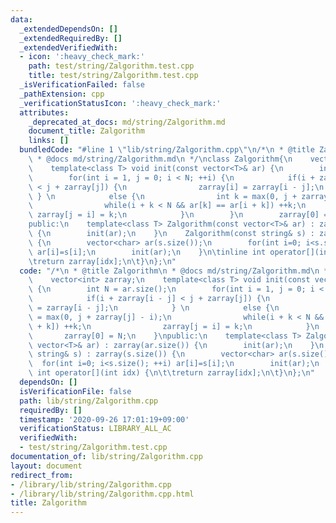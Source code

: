 ```yaml
---
data:
  _extendedDependsOn: []
  _extendedRequiredBy: []
  _extendedVerifiedWith:
  - icon: ':heavy_check_mark:'
    path: test/string/Zalgorithm.test.cpp
    title: test/string/Zalgorithm.test.cpp
  _isVerificationFailed: false
  _pathExtension: cpp
  _verificationStatusIcon: ':heavy_check_mark:'
  attributes:
    _deprecated_at_docs: md/string/Zalgorithm.md
    document_title: Zalgorithm
    links: []
  bundledCode: "#line 1 \"lib/string/Zalgorithm.cpp\"\n/*\n * @title Zalgorithm\n\
    \ * @docs md/string/Zalgorithm.md\n */\nclass Zalgorithm{\n    vector<int> zarray;\n\
    \    template<class T> void init(const vector<T>& ar) {\n        int N = ar.size();\n\
    \        for(int i = 1, j = 0; i < N; ++i) {\n            if(i + zarray[i - j]\
    \ < j + zarray[j]) {\n                zarray[i] = zarray[i - j];\n           \
    \ } \n            else {\n                int k = max(0, j + zarray[j] - i);\n\
    \                while(i + k < N && ar[k] == ar[i + k]) ++k;\n               \
    \ zarray[j = i] = k;\n            }\n        }\n        zarray[0] = N;\n    }\n\
    public:\n    template<class T> Zalgorithm(const vector<T>& ar) : zarray(ar.size())\
    \ {\n        init(ar);\n    }\n    Zalgorithm(const string& s) : zarray(s.size())\
    \ {\n        vector<char> ar(s.size());\n        for(int i=0; i<s.size(); ++i)\
    \ ar[i]=s[i];\n        init(ar);\n    }\n\tinline int operator[](int idx) {\n\t\
    \treturn zarray[idx];\n\t}\n};\n"
  code: "/*\n * @title Zalgorithm\n * @docs md/string/Zalgorithm.md\n */\nclass Zalgorithm{\n\
    \    vector<int> zarray;\n    template<class T> void init(const vector<T>& ar)\
    \ {\n        int N = ar.size();\n        for(int i = 1, j = 0; i < N; ++i) {\n\
    \            if(i + zarray[i - j] < j + zarray[j]) {\n                zarray[i]\
    \ = zarray[i - j];\n            } \n            else {\n                int k\
    \ = max(0, j + zarray[j] - i);\n                while(i + k < N && ar[k] == ar[i\
    \ + k]) ++k;\n                zarray[j = i] = k;\n            }\n        }\n \
    \       zarray[0] = N;\n    }\npublic:\n    template<class T> Zalgorithm(const\
    \ vector<T>& ar) : zarray(ar.size()) {\n        init(ar);\n    }\n    Zalgorithm(const\
    \ string& s) : zarray(s.size()) {\n        vector<char> ar(s.size());\n      \
    \  for(int i=0; i<s.size(); ++i) ar[i]=s[i];\n        init(ar);\n    }\n\tinline\
    \ int operator[](int idx) {\n\t\treturn zarray[idx];\n\t}\n};\n"
  dependsOn: []
  isVerificationFile: false
  path: lib/string/Zalgorithm.cpp
  requiredBy: []
  timestamp: '2020-09-26 17:01:19+09:00'
  verificationStatus: LIBRARY_ALL_AC
  verifiedWith:
  - test/string/Zalgorithm.test.cpp
documentation_of: lib/string/Zalgorithm.cpp
layout: document
redirect_from:
- /library/lib/string/Zalgorithm.cpp
- /library/lib/string/Zalgorithm.cpp.html
title: Zalgorithm
---
```


